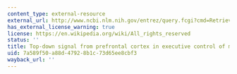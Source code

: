 ```yaml
---
content_type: external-resource
external_url: http://www.ncbi.nlm.nih.gov/entrez/query.fcgi?cmd=Retrieve&db=PubMed&dopt=Citation&list_uids=10537108
has_external_license_warning: true
license: https://en.wikipedia.org/wiki/All_rights_reserved
status: ''
title: Top-down signal from prefrontal cortex in executive control of memory retrieval
uid: 7a589f50-a88d-4792-8b1c-73d65ee8cbf3
wayback_url: ''
---
```

